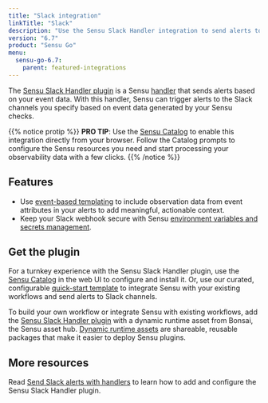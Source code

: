 ```yaml
---
title: "Slack integration"
linkTitle: "Slack"
description: "Use the Sensu Slack Handler integration to send alerts to the Slack channels you specify based on Sensu Go observability event data."
version: "6.7"
product: "Sensu Go"
menu: 
  sensu-go-6.7:
    parent: featured-integrations
---
```


The [Sensu Slack Handler plugin][4] is a Sensu [handler][1] that sends alerts based on your event data.
With this handler, Sensu can trigger alerts to the Slack channels you specify based on event data generated by your Sensu checks.

{{% notice protip %}}
**PRO TIP**: Use the [Sensu Catalog](../../../catalog/sensu-catalog/) to enable this integration directly from your browser.
Follow the Catalog prompts to configure the Sensu resources you need and start processing your observability data with a few clicks.
{{% /notice %}}

## Features

- Use [event-based templating][2] to include observation data from event attributes in your alerts to add meaningful, actionable context.
- Keep your Slack webhook secure with Sensu [environment variables and secrets management][7].

## Get the plugin

For a turnkey experience with the Sensu Slack Handler plugin, use the [Sensu Catalog][10] in the web UI to configure and install it.
Or, use our curated, configurable [quick-start template][8] to integrate Sensu with your existing workflows and send alerts to Slack channels.

To build your own workflow or integrate Sensu with existing workflows, add the [Sensu Slack Handler plugin][4] with a dynamic runtime asset from Bonsai, the Sensu asset hub.
[Dynamic runtime assets][5] are shareable, reusable packages that make it easier to deploy Sensu plugins.

## More resources

Read [Send Slack alerts with handlers][3] to learn how to add and configure the Sensu Slack Handler plugin.


[1]: ../../../observability-pipeline/observe-process/handlers/
[2]: ../../../observability-pipeline/observe-process/handler-templates/
[3]: ../../../observability-pipeline/observe-process/send-slack-alerts/
[4]: https://bonsai.sensu.io/assets/sensu/sensu-slack-handler
[5]: ../../assets/
[7]: ../../../operations/manage-secrets/
[8]: https://github.com/sensu/catalog/blob/docs-archive/integrations/slack/slack.yaml
[10]: ../../../catalog/sensu-catalog/
